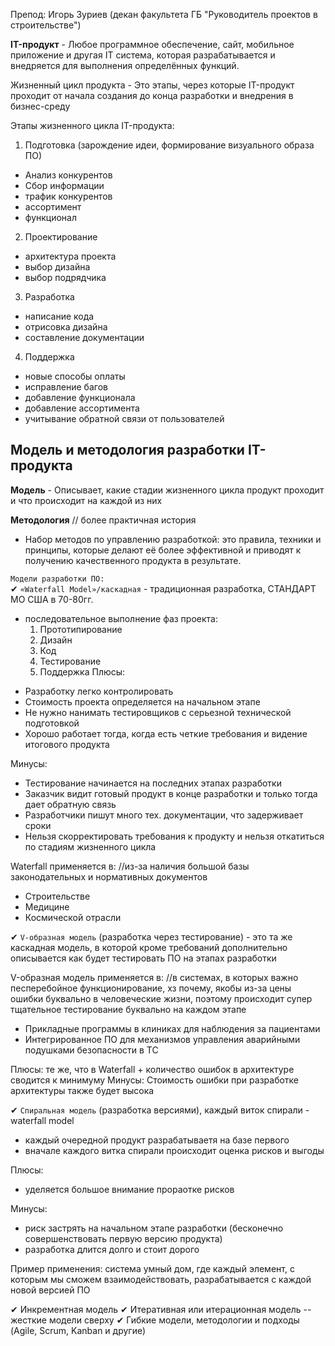 Препод: Игорь Зуриев (декан факультета ГБ "Руководитель проектов в строительстве")

**IT-продукт** - Любое программное обеспечение, сайт,
мобильное приложение и другая IT система, которая разрабатывается
и внедряется для выполнения
определённых функций.

Жизненный цикл продукта - Это этапы, через которые IT-продукт проходит
от начала создания до конца разработки
и внедрения в бизнес-среду

Этапы жизненного цикла IT-продукта:
1. Подготовка (зарождение идеи, формирование визуального образа ПО)
  * Анализ конкурентов
  * Сбор информации
  * трафик конкурентов
  * ассортимент
  * функционал
2. Проектирование
  * архитектура проекта
  * выбор дизайна
  * выбор подрядчика
3. Разработка
  * написание кода
  * отрисовка дизайна
  * составление документации
4. Поддержка
  * новые способы оплаты
  * исправление багов
  * добавление функционала
  * добавление ассортимента
  * учитывание обратной связи от пользователей

## Модель и методология разработки IT-продукта

**Модель** -  Описывает, какие стадии
жизненного цикла продукт проходит
и что происходит на каждой из них

**Методология** // более практичная история 
- Набор методов по управлению
разработкой: это правила, техники
и принципы, которые делают её более
эффективной и приводят к получению
качественного продукта в результате.

`Модели разработки ПО:`  
✔ `«Waterfall Model»/каскадная` - традиционная разработка, СТАНДАРТ МО США в 70-80гг.  
  * последовательное выполнение фаз проекта: 
    1. Прототипирование
    2. Дизайн
    3. Код
    4. Тестирование
    5. Поддержка
Плюсы:  
+ Разработку легко контролировать
+ Стоимость проекта определяется на начальном этапе
+ Не нужно нанимать тестировщиков с серьезной технической подготовкой
+ Хорошо работает тогда, когда есть четкие требования и видение итогового продукта

Минусы:  
- Тестирование начинается на последних этапах разработки
- Заказчик видит готовый продукт в конце разработки и только тогда дает обратную связь
- Разработчики пишут много тех. документации, что задерживает сроки
- Нельзя скорректировать требования к продукту и нельзя откатиться по стадиям жизненного цикла

Waterfall применяется в: //из-за наличия большой базы законодательных и нормативных документов  
* Строительстве
* Медицине
* Космической отрасли

✔ `V-образная модель` (разработка через тестирование) - это та же каскадная модель, в которой кроме требований дополнительно описывается как будет тестировать ПО на этапах разработки

V-образная модель применяется в: //в системах, в которых важно песперебойное функционирование, хз почему, якобы из-за цены ошибки буквально в человеческие жизни, поэтому происходит супер тщательное тестирование буквально на каждом этапе
* Прикладные программы в клиниках для наблюдения за пациентами
* Интегрированное ПО для механизмов управления аварийными подушками безопасности в ТС

Плюсы: те же, что в Waterfall + количество ошибок в архитектуре сводится к минимуму
Минусы: Стоимость ошибки при разработке архитектуры также будет высока

✔ `Спиральная модель` (разработка версиями), каждый виток спирали - waterfall model
  * каждый очередной продукт разрабатываетя на базе первого
  * вначале каждого витка спирали происходит оценка рисков и выгоды

Плюсы:  
+ уделяется большое внимание прораотке рисков

Минусы:  
- риск застрять на начальном этапе разработки (бесконечно совершенствовать первую версию продукта)
- разработка длится долго и стоит дорого

Пример применения: система умный дом, где каждый элемент, с которым мы сможем взаимодействовать, разрабатывается с каждой новой версией ПО

✔ Инкрементная модель
✔ Итеративная или итерационная модель
-- жесткие модели сверху
✔ Гибкие модели, методологии и подходы
(Agile, Scrum, Kanban и другие)  